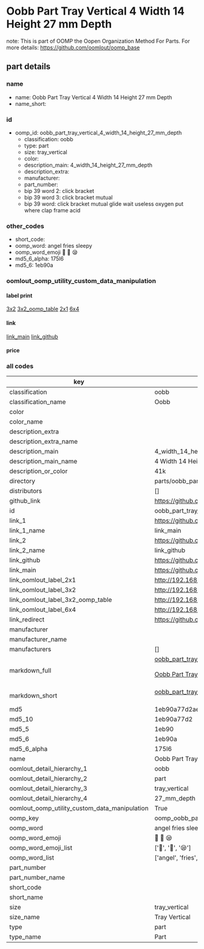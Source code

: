 # Oobb Part Tray Vertical 4 Width 14 Height 27 mm Depth  

note: This is part of OOMP the Oopen Organization Method For Parts. For more details: https://github.com/oomlout/oomp_base

##  part details
  







### name
* name: Oobb Part Tray Vertical 4 Width 14 Height 27 mm Depth
* name_short: 
### id
* oomp_id: oobb_part_tray_vertical_4_width_14_height_27_mm_depth
  * classification: oobb
  * type: part
  * size: tray_vertical
  * color: 
  * description_main: 4_width_14_height_27_mm_depth
  * description_extra: 
  * manufacturer: 
  * part_number: 
  * bip 39 word 2: click bracket
  * bip 39 word 3: click bracket mutual
  * bip 39 word: click bracket mutual glide wait useless oxygen put where clap frame acid

### other_codes
* short_code: 
* oomp_word: angel fries sleepy
* oomp_word_emoji :angel: :fries: :sleepy:
* md5_6_alpha: 175l6
* md5_6: 1eb90a






### oomlout_oomp_utility_custom_data_manipulation
#### label print
[3x2](http://192.168.1.245:1112/?label=oomp%20175l6)
[3x2_oomp_table](http://192.168.1.108:1112/?label=oomp%20175l6)
[2x1](http://192.168.1.242:1112/?label=oomp%20175l6)
[6x4](http://192.168.1.55:1112/?label=oomp%20175l6)    

#### link

[link_main](https://github.com/oomlout/oomlout_oomp_version_1_messy/tree/main/parts/oobb_part_tray_vertical_4_width_14_height_27_mm_depth) [link_github](https://github.com/oomlout/oomlout_oomp_version_1_messy/tree/main/parts/oobb_part_tray_vertical_4_width_14_height_27_mm_depth)                             

#### price







### all codes 
| key | value |  
| --- | --- |  
| classification | oobb |  
| classification_name | Oobb |  
| color |  |  
| color_name |  |  
| description_extra |  |  
| description_extra_name |  |  
| description_main | 4_width_14_height_27_mm_depth |  
| description_main_name | 4 Width 14 Height 27 mm Depth |  
| description_or_color | 41k |  
| directory | parts/oobb_part_tray_vertical_4_width_14_height_27_mm_depth |  
| distributors | [] |  
| github_link | https://github.com/oomlout/oomlout_oomp_part_src/tree/main/parts/oobb_part_tray_vertical_4_width_14_height_27_mm_depth |  
| id | oobb_part_tray_vertical_4_width_14_height_27_mm_depth |  
| link_1 | https://github.com/oomlout/oomlout_oomp_version_1_messy/tree/main/parts/oobb_part_tray_vertical_4_width_14_height_27_mm_depth |  
| link_1_name | link_main |  
| link_2 | https://github.com/oomlout/oomlout_oomp_version_1_messy/tree/main/parts/oobb_part_tray_vertical_4_width_14_height_27_mm_depth |  
| link_2_name | link_github |  
| link_github | https://github.com/oomlout/oomlout_oomp_version_1_messy/tree/main/parts/oobb_part_tray_vertical_4_width_14_height_27_mm_depth |  
| link_main | https://github.com/oomlout/oomlout_oomp_version_1_messy/tree/main/parts/oobb_part_tray_vertical_4_width_14_height_27_mm_depth |  
| link_oomlout_label_2x1 | http://192.168.1.242:1112/?label=oomp%20175l6 |  
| link_oomlout_label_3x2 | http://192.168.1.245:1112/?label=oomp%20175l6 |  
| link_oomlout_label_3x2_oomp_table | http://192.168.1.108:1112/?label=oomp%20175l6 |  
| link_oomlout_label_6x4 | http://192.168.1.55:1112/?label=oomp%20175l6 |  
| link_redirect | https://github.com/oomlout/oomlout_oomp_version_1_messy/tree/main/parts/oobb_part_tray_vertical_4_width_14_height_27_mm_depth |  
| manufacturer |  |  
| manufacturer_name |  |  
| manufacturers | [] |  
| markdown_full | [oobb_part_tray_vertical_4_width_14_height_27_mm_depth](none)<br>[](none)<br>[Oobb Part Tray Vertical 4 Width 14 Height 27 Mm Depth](none)<br><br> |  
| markdown_short | [oobb_part_tray_vertical_4_width_14_height_27_mm_depth](none)<br><br> |  
| md5 | 1eb90a77d2aed3cbc07b36312446b155 |  
| md5_10 | 1eb90a77d2 |  
| md5_5 | 1eb90 |  
| md5_6 | 1eb90a |  
| md5_6_alpha | 175l6 |  
| name | Oobb Part Tray Vertical 4 Width 14 Height 27 mm Depth |  
| oomlout_detail_hierarchy_1 | oobb |  
| oomlout_detail_hierarchy_2 | part |  
| oomlout_detail_hierarchy_3 | tray_vertical |  
| oomlout_detail_hierarchy_4 | 27_mm_depth |  
| oomlout_oomp_utility_custom_data_manipulation | True |  
| oomp_key | oomp_oobb_part_tray_vertical_4_width_14_height_27_mm_depth |  
| oomp_word | angel fries sleepy |  
| oomp_word_emoji | :angel: :fries: :sleepy: |  
| oomp_word_emoji_list | [':angel:', ':fries:', ':sleepy:'] |  
| oomp_word_list | ['angel', 'fries', 'sleepy'] |  
| part_number |  |  
| part_number_name |  |  
| short_code |  |  
| short_name |  |  
| size | tray_vertical |  
| size_name | Tray Vertical |  
| type | part |  
| type_name | Part |  

